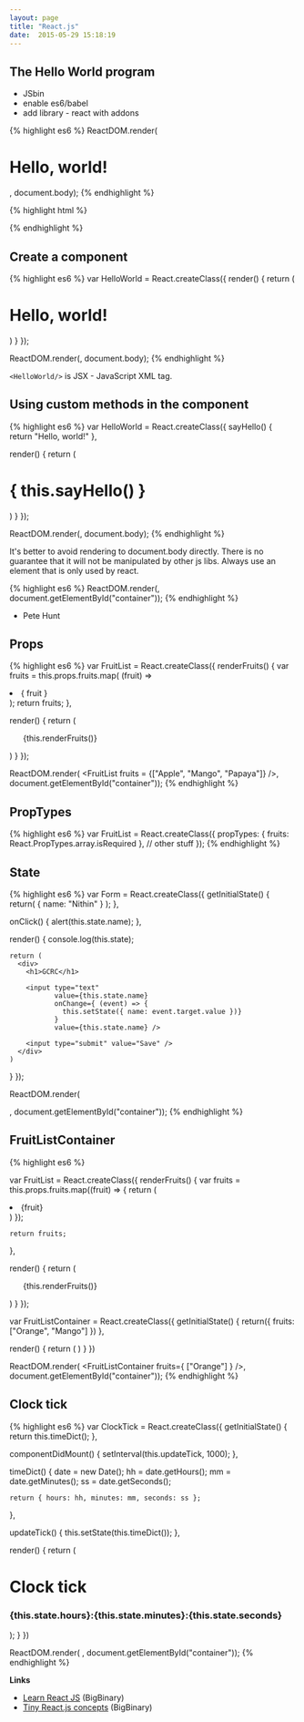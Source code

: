 ```yaml
---
layout: page
title: "React.js"
date:  2015-05-29 15:18:19
---
```



## The Hello World program

- JSbin
- enable es6/babel
- add library - react with addons

{% highlight es6 %}
ReactDOM.render( <h1>Hello, world!</h1>,
               document.body);
{% endhighlight %}

{% highlight html %}
<!DOCTYPE html>
<html>
<head>
<script src="//fb.me/react-with-addons-0.14.3.js"></script>
<script src="//fb.me/react-dom-0.14.3.js"></script>
  <meta charset="utf-8">
  <meta name="viewport" content="width=device-width">
  <title>JS Bin</title>
</head>
<body>

</body>
</html>
{% endhighlight %}

## Create a component

{% highlight es6 %}
var HelloWorld = React.createClass({
  render() {
    return (
      <h1>Hello, world!</h1>
    )
  }
});

ReactDOM.render(<HelloWorld/>, document.body);
{% endhighlight %}

`<HelloWorld/>` is JSX - JavaScript XML tag.

## Using custom methods in the component

{% highlight es6 %}
var HelloWorld = React.createClass({
  sayHello() { return "Hello, world!" },

  render() {
    return (
      <h1>{ this.sayHello() }</h1>
    )
  }
});

ReactDOM.render(<HelloWorld/>, document.body);
{% endhighlight %}

It's better to avoid rendering to document.body directly.
There is no guarantee that it will not be manipulated by other js libs.
Always use an element that is only used by react.

{% highlight es6 %}
ReactDOM.render(<HelloWorld/>,
  document.getElementById("container"));
{% endhighlight %}

- Pete Hunt

## Props

{% highlight es6 %}
var FruitList = React.createClass({
  renderFruits() {
    var fruits = this.props.fruits.map( (fruit) =>
      <li> { fruit } </li>
    );
    return fruits;
  },

  render() {
    return (
      <ul>
        {this.renderFruits()}
      </ul>
    )
  }
});

ReactDOM.render(
  <FruitList
    fruits = {["Apple", "Mango", "Papaya"]}
  />,
  document.getElementById("container"));
{% endhighlight %}

## PropTypes

{% highlight es6 %}
var FruitList = React.createClass({
  propTypes: {
    fruits: React.PropTypes.array.isRequired
  },
  // other stuff
});
{% endhighlight %}

## State

{% highlight es6 %}
var Form = React.createClass({
  getInitialState() {
    return(
      { name: "Nithin" }
    );
  },
 
  onClick() {
    alert(this.state.name);
  },

  render() {
    console.log(this.state);

    return (
      <div>
        <h1>GCRC</h1>

        <input type="text"
               value={this.state.name}
               onChange={ (event) => {
                 this.setState({ name: event.target.value })}
               }
               value={this.state.name} />

        <input type="submit" value="Save" />
      </div>
    )
  }
});

ReactDOM.render(
  <Form />,
  document.getElementById("container"));
{% endhighlight %}

## FruitListContainer

{% highlight es6 %}


var FruitList = React.createClass({
  renderFruits() {
    var fruits = this.props.fruits.map((fruit) => {
      return (
        <li>{fruit}</li>
      )
    });

    return fruits;
  },

  render() {
    return (
      <ul>
        {this.renderFruits()}
      </ul>
    )
  }
});

var FruitListContainer = React.createClass({
  getInitialState() {
    return({ fruits: ["Orange", "Mango"] })
  },

  render() {
    return (
      <FruitList fruits={this.state.fruits} />
    )
  }
})

ReactDOM.render(
  <FruitListContainer fruits={ ["Orange"] } />,
  document.getElementById("container"));
{% endhighlight %}

## Clock tick

{% highlight es6 %}
var ClockTick = React.createClass({
  getInitialState() {
    return this.timeDict();
  },

  componentDidMount() {
    setInterval(this.updateTick, 1000);
  },

  timeDict() {
    date = new Date();
    hh = date.getHours();
    mm = date.getMinutes();
    ss = date.getSeconds();

    return { hours: hh, minutes: mm, seconds: ss };
  },

  updateTick() {
    this.setState(this.timeDict());
  },

  render() {
    return (
      <div>
        <h1>Clock tick</h1>
        <h3>
          {this.state.hours}:{this.state.minutes}:{this.state.seconds}
        </h3>
      </div>
    );
  }
})


ReactDOM.render(
  <ClockTick />,
  document.getElementById("container"));
{% endhighlight %}


**Links**

* [Learn React JS](http://videos.bigbinary.com/categories/react) (BigBinary)
* [Tiny React.js concepts](http://videos.bigbinary.com/categories/tiny-reactjs-concepts) (BigBinary)
